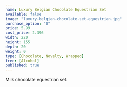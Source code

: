 ```yaml
---
name: Luxury Belgian Chocolate Equestrian Set
available: false
image: "luxury-belgian-chocolate-set-equestrian.jpg"
purchase_option: "0"
price: 5.99
cost_price: 2.396
width: 220
height: 155
depth: 20
weight: 0
type: [Chocolate, Novelty, Wrapped]
free: [Alcohol]
published: true
---
```

Milk chocolate equestrian set.